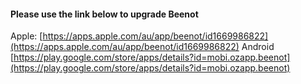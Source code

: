 #### Please use the link below to upgrade Beenot

Apple: [https://apps.apple.com/au/app/beenot/id1669986822](https://apps.apple.com/au/app/beenot/id1669986822)
Android [https://play.google.com/store/apps/details?id=mobi.ozapp.beenot](https://play.google.com/store/apps/details?id=mobi.ozapp.beenot)